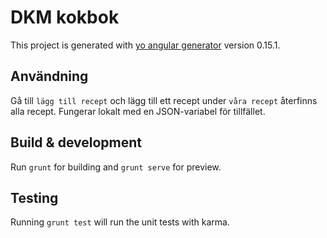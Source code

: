 # DKM kokbok

This project is generated with [yo angular generator](https://github.com/yeoman/generator-angular)
version 0.15.1.

## Användning

Gå till `lägg till recept` och lägg till ett recept under `våra recept` återfinns alla recept. Fungerar lokalt med en JSON-variabel för tillfället.

## Build & development

Run `grunt` for building and `grunt serve` for preview.

## Testing

Running `grunt test` will run the unit tests with karma.
